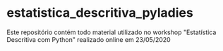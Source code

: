 # estatistica_descritiva_pyladies
Este repositório contém todo material utilizado no workshop "Estatística Descritiva com Python" realizado online em 23/05/2020
